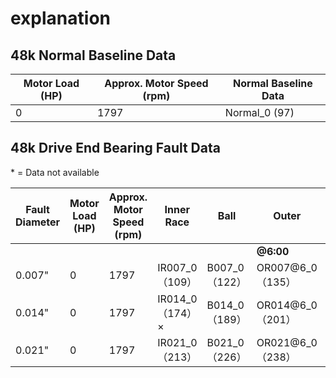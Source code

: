 # explanation

## 48k Normal Baseline Data

| Motor Load (HP) | Approx. Motor Speed (rpm) | Normal Baseline Data |
| --------------- | ------------------------- | -------------------- |
| 0               | 1797                      | Normal_0 (97)        |

## 48k Drive End Bearing Fault Data

\* = Data not available

| **Fault Diameter** | **Motor Load (HP)** | **Approx. Motor Speed (rpm)** | **Inner Race**  | **Ball**      | Outer            |                  |                   |
| ------------------ | ------------------- | ----------------------------- | --------------- | ------------- | ---------------- | ---------------- | ----------------- |
|                    |                     |                               |                 |               | **@6:00**        | **@3:00**        | **@12:00**        |
| 0.007"             | 0                   | 1797                          | IR007_0（109）  | B007_0（122） | OR007@6_0（135） | OR007@3_0（148） | OR007@12_0（161） |
| 0.014"             | 0                   | 1797                          | IR014_0（174）× | B014_0（189） | OR014@6_0（201） | *                | *                 |
| 0.021"             | 0                   | 1797                          | IR021_0（213）  | B021_0（226） | OR021@6_0（238） | OR021@3_0（250） | OR021@12_0（262） |
